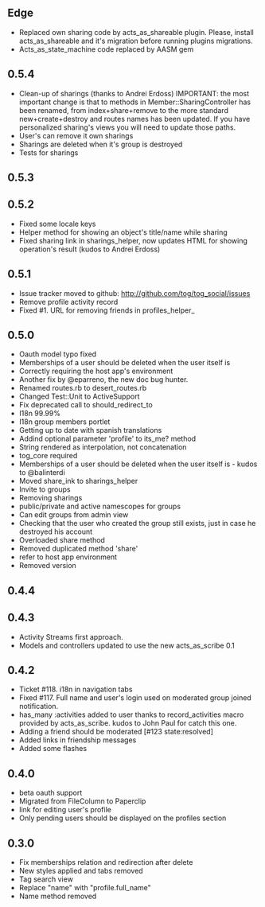 Edge
----

* Replaced own sharing code by acts_as_shareable plugin. Please, install acts_as_shareable and it's migration before running plugins migrations.
* Acts_as_state_machine code replaced by AASM gem

0.5.4
----

* Clean-up of sharings (thanks to Andrei Erdoss)
     IMPORTANT: the most important change is that to methods in Member::SharingController has been renamed, from
                index+share+remove to the more standard new+create+destroy and routes names has been updated. 
                If you have personalized sharing's views you will need to update those paths.
* User's can remove it own sharings
* Sharings are deleted when it's group is destroyed
* Tests for sharings

0.5.3
----

0.5.2
----

* Fixed some locale keys
* Helper method for showing an object's title/name while sharing
* Fixed sharing link in sharings_helper, now updates HTML for showing operation's result (kudos to Andrei Erdoss)

0.5.1
----

* Issue tracker moved to github: http://github.com/tog/tog_social/issues 
* Remove profile activity record
* Fixed #1. URL for removing friends in profiles_helper_

0.5.0
----
* Oauth model typo fixed
* Memberships of a user should be deleted when the user itself is
* Correctly requiring the host app's environment
* Another fix by @eparreno, the new doc bug hunter.
* Renamed routes.rb to desert_routes.rb
* Changed Test::Unit to ActiveSupport
* Fix deprecated call to should_redirect_to
* I18n 99.99%
* I18n group members portlet
* Getting up to date with spanish translations
* Addind optional parameter 'profile' to its_me? method
* String rendered as interpolation, not concatenation
* tog_core required
* Memberships of a user should be deleted when the user itself is - kudos to @balinterdi
* Moved share_ink to sharings_helper
* Invite to groups
* Removing sharings
* public/private and active namescopes for groups
* Can edit groups from admin view
* Checking that the user who created the group still exists, just in case he destroyed his account
* Overloaded share method
* Removed duplicated method 'share'
* refer to host app environment
* Removed version

0.4.4
----

0.4.3
----
* Activity Streams first approach.
* Models and controllers updated to use the new acts_as_scribe 0.1 

0.4.2
----
* Ticket #118. i18n in navigation tabs
* Fixed #117. Full name and user's login used on moderated group joined notification.
* has_many :activities added to user thanks to record\_activities macro provided by acts\_as\_scribe. kudos to John Paul for catch this one.
* Adding a friend should be moderated [#123 state:resolved]
* Added links in friendship messages
* Added some flashes

0.4.0
----
* beta oauth support
* Migrated from FileColumn to Paperclip
* link for editing user's profile
* Only pending users should be displayed on the profiles section


0.3.0
----
* Fix memberships relation and redirection after delete
* New styles applied and tabs removed
* Tag search view
* Replace "name" with "profile.full_name"
* Name method removed
